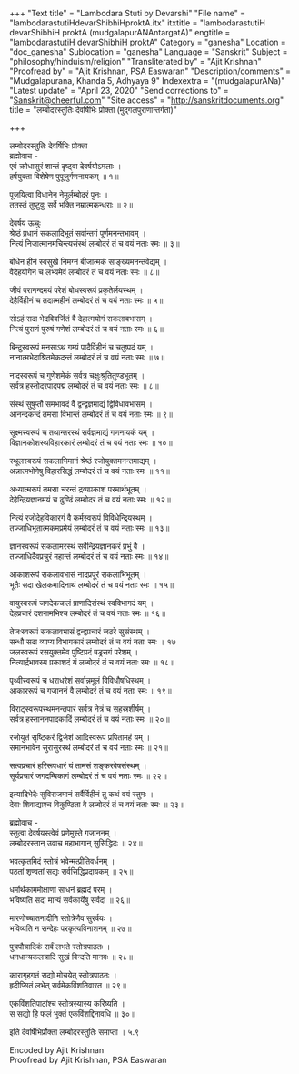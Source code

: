 +++
"Text title" = "Lambodara Stuti by Devarshi"
"File name" = "lambodarastutiHdevarShibhiHproktA.itx"
itxtitle = "lambodarastutiH devarShibhiH proktA (mudgalapurANAntargatA)"
engtitle = "lambodarastutiH devarShibhiH proktA"
Category = "ganesha"
Location = "doc_ganesha"
Sublocation = "ganesha"
Language = "Sanskrit"
Subject = "philosophy/hinduism/religion"
"Transliterated by" = "Ajit Krishnan"
"Proofread by" = "Ajit Krishnan, PSA Easwaran"
"Description/comments" = "Mudgalapurana, Khanda 5, Adhyaya 9"
Indexextra = "(mudgalapurANa)"
"Latest update" = "April 23, 2020"
"Send corrections to" = "Sanskrit@cheerful.com"
"Site access" = "http://sanskritdocuments.org"
title = "लम्बोदरस्तुतिः देवर्षिभिः प्रोक्ता (मुद्गलपुराणान्तर्गता)"

+++
  
 लम्बोदरस्तुतिः देवर्षिभिः प्रोक्ता   
ब्रह्मोवाच -  
एवं क्रोधासुरं शान्तं दृष्ट्वा देवर्षयोऽमलाः ।  
हर्षयुक्ता विशेषेण पुपूजुर्गणनायकम् ॥ १॥  
  
पूजयित्वा विधानेन नेमुर्लम्बोदरं पुनः ।  
ततस्तं तुष्टुवुः सर्वे भक्ति नम्रात्मकन्धराः ॥ २॥  
  
देवर्षय ऊचुः  
श्रेष्ठं प्रधानं सकलादिभूतं सर्वान्तगं पूर्णमनन्तभावम् ।  
नित्यं निजात्मानमचिन्त्यसंस्थं लम्बोदरं तं च वयं नताः स्मः ॥ ३॥  
  
बोधेन हीनं स्वसुखे निमग्नं बीजात्मकं साङ्ख्यमनन्तवेद्यम् ।  
वैदेहयोगेन च लभ्यमेवं लम्बोदरं तं च वयं नताः स्मः ॥ ८॥  
  
जीवं परानन्दमयं परेशं बोधस्वरूपं प्रकृतेर्लयस्थम् ।  
देहैर्विहीनं च तदात्महीनं लम्बोदरं तं च वयं नताः स्मः ॥ ५॥  
  
सोऽहं सदा भेदविवर्जितं वै देहात्मयोगं सकलावभासम् ।  
नित्यं पुराणं पुरुषं गणेशं लम्बोदरं तं च वयं नताः स्मः ॥ ६॥  
  
बिन्दुस्वरूपं मनसाऽथ गम्यं पादैर्विहीनं च चतुष्पदं यम् ।  
नानात्मभेदाश्रितमेकदन्तं लम्बोदरं तं च वयं नताः स्मः ॥ ७॥  
  
नादस्वरूपं च गुणेशमेकं सर्वत्र चक्षुःश्रुतितुण्डभूतम् ।  
सर्वत्र हस्तोदरपादपद्मं लम्बोदरं तं च वयं नताः स्मः ॥ ८॥  
  
संस्थं सुषुप्तौ समभावदं वै द्वन्द्वज्ञमाद्यं द्विविधावभासम् ।  
आनन्दकन्दं तमसा विभान्तं लम्बोदरं तं च वयं नताः स्मः ॥ ९॥  
  
सूक्ष्मस्वरूपं च तथान्तरस्थं सर्वज्ञमाद्यं गणनायकं यम् ।  
विज्ञानकोशस्थविहारकारं लम्बोदरं तं च वयं नताः स्मः ॥ १०॥  
  
स्थूलस्वरूपं सकलाभिमानं श्रेष्ठं रजोयुक्तमनन्तमाद्यम् ।  
अन्नात्मभोगेषु विहारसिद्धं लम्बोदरं तं च वयं नताः स्मः ॥ ११॥  
  
अध्यात्मरूपं तमसा चरन्तं द्रव्यप्रकाशं परमार्थभूतम् ।  
देहेन्द्रियज्ञानमयं च ढुण्ढिं लम्बोदरं तं च वयं नताः स्मः ॥ १२॥  
  
नित्यं रजोदेहविकारगं वै कर्मस्वरूपं विविधेन्द्रियस्थम् ।  
तज्जाधिभूतात्मकमप्रमेयं लम्बोदरं तं च वयं नताः स्मः ॥ १३॥  
  
ज्ञानस्वरूपं सकलामरस्थं सर्वेन्द्रियज्ञानकरं प्रभुं वै ।  
तज्जाधिदैवप्रचुरं महान्तं लम्बोदरं तं च वयं नताः स्मः ॥ १४॥  
  
आकाशरूपं सकलावभासं नादप्रपूरं सकलाभिभूतम् ।  
भूतैः सदा खेलकमादिनाथं लम्बोदरं तं च वयं नताः स्मः ॥ १५॥  
  
वायुस्वरूपं जगदेकचालं प्राणादिसंस्थं स्वविभागदं यम् ।  
देहप्रचारं दशनामभिश्च लम्बोदरं तं च वयं नताः स्मः ॥ १६॥  
  
तेजःस्वरूपं सकलावभासं द्वन्द्वप्रचारं जठरे सुसंस्थम् ।  
सन्धौ सदा व्याप्य विभागकारं लम्बोदरं तं च वयं नताः स्मः । १७  
जलस्वरूपं रसयुक्तमेव पुष्टिप्रदं षड्रसगं परेशम् ।  
नित्यार्द्रभावस्य प्रकाशदं यं लम्बोदरं तं च वयं नताः स्मः ॥ १८॥  
  
पृथ्वीस्वरूपं च धराधरेशं सर्वान्नमूलं विविधौषधिस्थम् ।  
आकाररूपं च गजाननं वै लम्बोदरं तं च वयं नताः स्मः ॥ १९॥  
  
विराट्स्वरूपस्थमनन्तपारं सर्वत्र नेत्रं च सहस्रशीर्षम् ।  
सर्वत्र हस्ताननपादकादिं लम्बोदरं तं च वयं नताः स्मः ॥ २०॥  
  
रजोयुतं सृष्टिकरं द्विजेशं आदिस्वरूपं प्रपितामहं यम् ।  
समानभावेन सुरासुरस्थं लम्बोदरं तं च वयं नताः स्मः ॥ २१॥  
  
सत्वप्रचारं हरिरूपधारं यं तामसं शङ्करवेषसंस्थम् ।  
सूर्यप्रचारं जगदम्बिकागं लम्बोदरं तं च वयं नताः स्मः ॥ २२॥  
  
इत्यादिभेदैः सुविराजमानं सर्वैर्विहीनं तु कथं वयं स्तुमः ।  
देवाः शिवाद्याश्च विकुण्ठिता वै लम्बोदरं तं च वयं नताः स्मः ॥ २३॥  
  
ब्रह्मोवाच -  
स्तुत्वा देवर्षयस्त्वेवं प्रणेमुस्ते गजाननम् ।  
लम्बोदरस्तान् उवाच महाभागान् सुसिद्धिदः ॥ २४॥  
  
भवत्कृतमिदं स्तोत्रं भवेन्मत्प्रीतिवर्धनम् ।  
पठतां शृण्वतां सद्यः सर्वसिद्धिप्रदायकम् ॥ २५॥  
  
धर्मार्थकाममोक्षाणां साधनं ब्रह्मदं परम् ।  
भविष्यति सदा मान्यं सर्वकार्येषु सर्वदा ॥ २६॥  
  
मारणोच्चातनादीनि स्तोत्रेणैव सुरर्षयः ।  
भविष्यति न सन्देहः परकृत्यविनाशनम् ॥ २७॥  
  
पुत्रपौत्रादिकं सर्वं लभते स्तोत्रपाठतः ।  
धनधान्यकलत्रादि सुखं विन्दति मानवः ॥ २८॥  
  
कारागृहगतं सद्यो मोचयेत् स्तोत्रपाठतः ।  
हृदीप्सितं लभेत् सर्वमेकविंशतिवारत ॥ २९॥  
  
एकविंशतिपाठांश्च स्तोत्रस्यास्य करिष्यति ।  
स सद्यो हि फलं भुक्तं एकविंशद्दिनावधि ॥ ३०॥  
  
इति देवर्षिभिर्प्रोक्ता लम्बोदरस्तुतिः समाप्ता । ५.९  
  
  
Encoded by Ajit Krishnan  
Proofread by Ajit Krishnan, PSA Easwaran  
  
